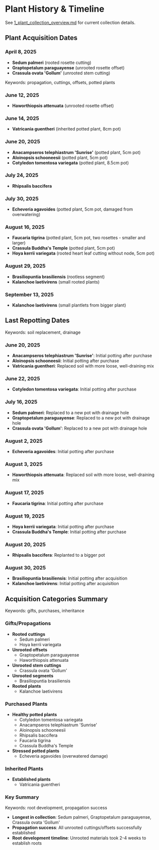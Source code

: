 # Plant History & Timeline

<!-- Metadata: Focus - Plant History; Key Entities - Acquisition Dates, Repotting; Related Files - 1_plant_collection_overview.md -->

See [1_plant_collection_overview.md](1_plant_collection_overview.md) for current collection details.

## Plant Acquisition Dates

### April 8, 2025
- **Sedum palmeri** (rooted rosette cutting)
- **Graptopetalum paraguayense** (unrooted rosette offset)
- **Crassula ovata 'Gollum'** (unrooted stem cutting)

Keywords: propagation, cuttings, offsets, potted plants

### June 12, 2025
- **Haworthiopsis attenuata** (unrooted rosette offset)

### June 14, 2025
- **Vatricania guentheri** (inherited potted plant, 8cm pot)

### June 20, 2025
- **Anacampseros telephiastrum 'Sunrise'** (potted plant, 5cm pot)
- **Aloinopsis schooneesii** (potted plant, 5cm pot)
- **Cotyledon tomentosa variegata** (potted plant, 8.5cm pot)

### July 24, 2025
- **Rhipsalis baccifera**

### July 30, 2025
- **Echeveria agavoides** (potted plant, 5cm pot, damaged from overwatering)

### August 16, 2025
- **Faucaria tigrina** (potted plant, 5cm pot, two rosettes - smaller and larger)
- **Crassula Buddha's Temple** (potted plant, 5cm pot)
- **Hoya kerrii variegata** (rooted heart leaf cutting without node, 5cm pot)

### August 29, 2025
- **Brasiliopuntia brasiliensis** (rootless segment)
- **Kalanchoe laetivirens** (small rooted plants)

### September 13, 2025
- **Kalanchoe laetivirens** (small plantlets from bigger plant)

## Last Repotting Dates

Keywords: soil replacement, drainage

### June 20, 2025
- **Anacampseros telephiastrum 'Sunrise'**: Initial potting after purchase
- **Aloinopsis schooneesii**: Initial potting after purchase
- **Vatricania guentheri**: Replaced soil with more loose, well-draining mix

### June 22, 2025
- **Cotyledon tomentosa variegata**: Initial potting after purchase

### July 16, 2025
- **Sedum palmeri**: Replaced to a new pot with drainage hole
- **Graptopetalum paraguayense**: Replaced to a new pot with drainage hole
- **Crassula ovata 'Gollum'**: Replaced to a new pot with drainage hole

### August 2, 2025
- **Echeveria agavoides**: Initial potting after purchase

### August 3, 2025
- **Haworthiopsis attenuata**: Replaced soil with more loose, well-draining mix

### August 17, 2025
- **Faucaria tigrina**: Initial potting after purchase

### August 19, 2025
- **Hoya kerrii variegata**: Initial potting after purchase
- **Crassula Buddha's Temple**: Initial potting after purchase

### August 20, 2025
- **Rhipsalis baccifera**: Replanted to a bigger pot

### August 30, 2025
- **Brasiliopuntia brasiliensis**: Initial potting after acquisition
- **Kalanchoe laetivirens**: Initial potting after acquisition

## Acquisition Categories Summary

Keywords: gifts, purchases, inheritance

### Gifts/Propagations
- **Rooted cuttings**
  - Sedum palmeri
  - Hoya kerrii variegata
- **Unrooted offsets**
  - Graptopetalum paraguayense
  - Haworthiopsis attenuata
- **Unrooted stem cuttings**
  - Crassula ovata 'Gollum'
- **Unrooted segments**
  - Brasiliopuntia brasiliensis
- **Rooted plants**
  - Kalanchoe laetivirens

### Purchased Plants
- **Healthy potted plants**
  - Cotyledon tomentosa variegata
  - Anacampseros telephiastrum 'Sunrise'
  - Aloinopsis schooneesii
  - Rhipsalis baccifera
  - Faucaria tigrina
  - Crassula Buddha's Temple
- **Stressed potted plants**
  - Echeveria agavoides (overwatered damage)

### Inherited Plants
- **Established plants**
  - Vatricania guentheri

### Key Summary

Keywords: root development, propagation success

- **Longest in collection**: Sedum palmeri, Graptopetalum paraguayense, Crassula ovata 'Gollum'
- **Propagation success**: All unrooted cuttings/offsets successfully established
- **Root development timeline**: Unrooted materials took 2-4 weeks to establish roots
